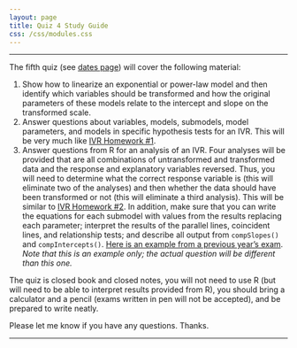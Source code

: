 ```yaml
---
layout: page
title: Quiz 4 Study Guide
css: /css/modules.css
---
```


----

The fifth quiz (see [dates page](../Dates-Current)) will cover the following material:

1. Show how to linearize an exponential or power-law model and then identify which variables should be transformed and how the original parameters of these models relate to the intercept and slope on the transformed scale.
1. Answer questions about variables, models, submodels, model parameters, and models in specific hypothesis tests for an IVR. This will be very much like [IVR Homework #1](../../modules/IVRegression/HW1).
1. Answer questions from R for an analysis of an IVR. Four analyses will be provided that are all combinations of untransformed and transformed data and the response and explanatory variables reversed. Thus, you will need to determine what the correct response variable is (this will eliminate two of the analyses) and then whether the data should have been transformed or not (this will eliminate a third analysis). This will be similar to [IVR Homework #2](../../modules/IVRegression/HW2). In addition, make sure that you can write the equations for each submodel with values from the results replacing each parameter; interpret the results of the parallel lines, coincident lines, and relationship tests; and describe all output from `compSlopes()` and `compIntercepts()`. [Here is an example from a previous year’s exam](Q5_Example.pdf). *Note that this is an example only; the actual question will be different than this one.*

The quiz is closed book and closed notes, you will not need to use R (but will need to be able to interpret results provided from R), you should bring a calculator and a pencil (exams written in pen will not be accepted), and be prepared to write neatly.

Please let me know if you have any questions. Thanks.

----
